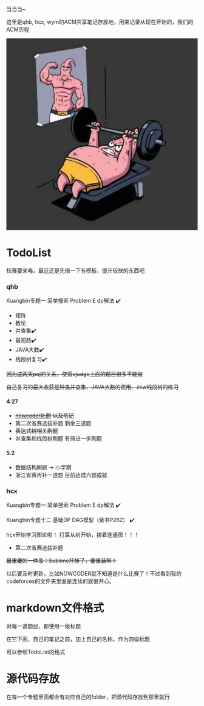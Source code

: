 当当当~

这里是qhb, hcx, wym的ACM共享笔记存放地，用来记录从现在开始的，我们的ACM历程

![Figure1](https://github.com/qhb1001/For-that-dream/blob/master/Figure1.jpg)

# TodoList

校赛要来咯，最近还是先搞一下有模板、提升较快的东西吧

### qhb

Kuangbin专题一 简单搜索 Problem E dp解法   :heavy_check_mark:

- 矩阵
- 数论
- 并查集:heavy_check_mark:
- 最短路:heavy_check_mark:
- JAVA大数:heavy_check_mark:
- 线段树复习:heavy_check_mark:

~~因为这两天poj的关系，使得vjudge上面的题目很多不能做~~

~~自己复习的最大收获是种类并查集、JAVA大数的使用、zkw线段树的练习~~

#### 4.27

* ~~[nowcoder补题](https://www.nowcoder.com/acm/contest/84#question) 以及笔记~~
* 第二次省赛选拔补题    剩余三道题
* ~~表达式树相关刷题~~
* 并查集和线段树刷题    有待进一步刷题

#### 5.2

* 数据结构刷题 ->  小学期
* 浙江省赛再补一道题   目前达成六题成就

### hcx

Kuangbin专题一 简单搜索 Problem E dp解法   :heavy_check_mark:

Kuangbin专题十二 基础DP DAG模型（紫书P262） :heavy_check_mark:

hcx开始学习图论啦！
打算从树开始，接着连通图！！！

* 第二次省赛选拔补题

~~最重要的一件事：Sublime坏掉了，要重装啊！~~

以后要及时更新，比如NOWCODER就不知道是什么比赛了！不过看到我的codeforces的文件夹里面是连续的就很开心。

# markdown文件格式

对每一道题目，都使用一级标题

在它下面、自己的笔记之前，加上自己的名称，作为四级标题

可以参照TodoList的格式

# 源代码存放

在每一个专题里面都会有对应自己的folder，把源代码存放到那里就行

